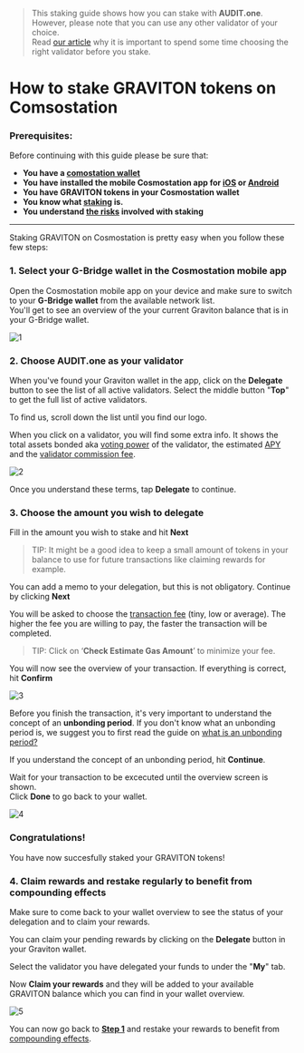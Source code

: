   > This staking guide shows how you can stake with **AUDIT.one**. <br>
  > However, please note that you can use any other validator of your choice. <br>
  > Read [our article](Importance_of_choosing_the_right_validator.md) why it is important to spend some time choosing the right validator before you stake.

# How to stake GRAVITON tokens on Comsostation 

### Prerequisites:

Before continuing with this guide please be sure that:

- **You have a [comostation wallet](How_to_create_a_cosmostation_wallet.md)**
- **You have installed the mobile Cosmostation app for [iOS](https://apps.apple.com/app/cosmostation/id1459830339) or [Android](https://play.google.com/store/apps/details?id=wannabit.io.cosmostaion)**
- **You have GRAVITON tokens in your Cosmostation wallet**
- **You know what [staking](What_is_staking.md) is.**
- **You understand [the risks](Risks_of_staking.md) involved with staking**

***

Staking GRAVITON on Cosmostation is pretty easy when you follow these few steps:

### 1.  **<a name="step1"> Select your G-Bridge wallet in the Cosmostation mobile app </a>**

Open the Cosmostation mobile app on your device and make sure to switch to your **G-Bridge wallet** from the available network list. <br>
You'll get to see an overview of the your current Graviton balance that is in your G-Bridge wallet.

![1](https://user-images.githubusercontent.com/95366163/153616918-60299c0b-577c-43a2-a8bc-2a6c3cc8ac50.png)


### 2.  **Choose AUDIT.one as your validator**

When you've found your Graviton wallet in the app, click on the **Delegate** button to see the list of all active validators. Select the middle button "**Top**" to get the full list of active validators. <br>

To find us, scroll down the list until you find our logo. <br>

When you click on a validator, you will find some extra info. It shows the total assets bonded aka [voting power](Voting_power.md) of the validator, the estimated [APY](APY.md) and the [validator commission fee](Validator_fee.md).

![2](https://user-images.githubusercontent.com/95366163/153616968-e805a1bc-f710-4fa5-b8da-af3f42c7395a.png)

Once you understand these terms, tap **Delegate** to continue. <br>

### 3.  **Choose the amount you wish to delegate**

Fill in the amount you wish to stake and hit **Next**
  > TIP: It might be a good idea to keep a small amount of tokens in your balance to use for future transactions like claiming rewards for example.

You can add a memo to your delegation, but this is not obligatory. Continue by clicking **Next** <br>

You will be asked to choose the [transaction fee](Transaction_fees.md) (tiny, low or average). 
The higher the fee you are willing to pay, the faster the transaction will be completed. 
  > TIP: Click on ‘**Check Estimate Gas Amount**’ to minimize your fee.

You will now see the overview of your transaction. If everything is correct, hit **Confirm**

![3](https://user-images.githubusercontent.com/95366163/153616996-c0202dd2-b172-4d2c-bb61-10c14d5dca90.png)


Before you finish the transaction, it's very important to understand the concept of an **unbonding period**.
If you don't know what an unbonding period is, we suggest you to first read the guide on [what is an unbonding period?](Unbonding_period.md) <br>

If you understand the concept of an unbonding period, hit **Continue**. <br>

Wait for your transaction to be excecuted until the overview screen is shown. <br>
Click **Done** to go back to your wallet.

![4](https://user-images.githubusercontent.com/95366163/153617024-b2281bdb-89c5-4212-8310-2961ad0d1605.png)

### **Congratulations!** 
You have now succesfully staked your GRAVITON tokens!


### 4.  **Claim rewards and restake regularly to benefit from compounding effects**

Make sure to come back to your wallet overview to see the status of your delegation and to claim your rewards.<br>

You can claim your pending rewards by clicking on the **Delegate** button in your Graviton wallet.<br>

Select the validator you have delegated your funds to under the "**My**" tab. <br>

Now **Claim your rewards** and they will be added to your available GRAVITON balance which you can find in your wallet overview.<br>

![5](https://user-images.githubusercontent.com/95366163/153618562-78d0cb57-a936-4a91-85c4-774ae3edd330.png)

You can now go back to [**Step 1**](#step1) and restake your rewards to benefit from [compounding effects](Compound_interest.md).
